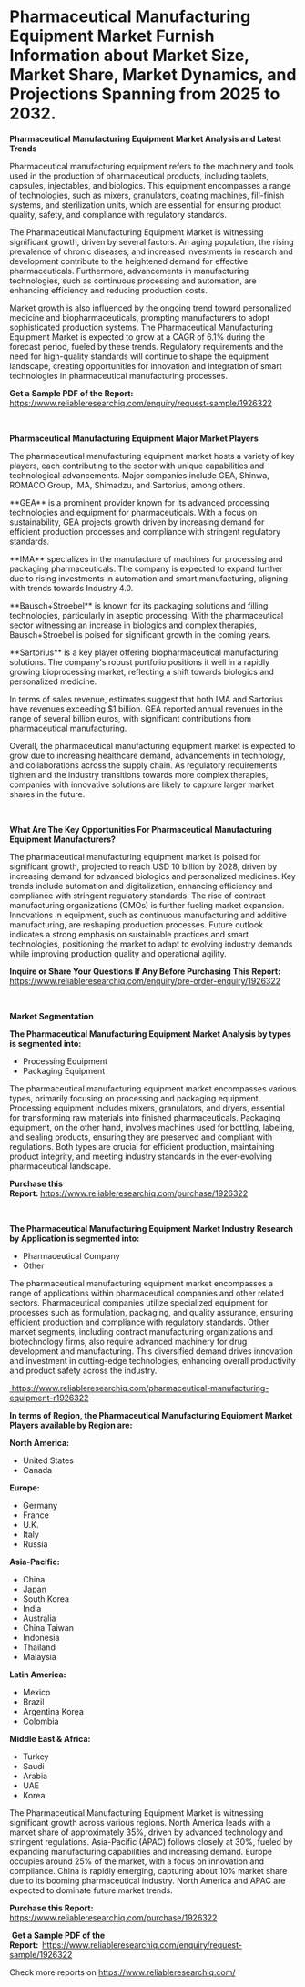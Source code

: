 <p><h1>Pharmaceutical Manufacturing Equipment Market Furnish Information about Market Size, Market Share, Market Dynamics, and Projections Spanning from 2025 to 2032.</h1></p><p><strong>Pharmaceutical Manufacturing Equipment Market Analysis and Latest Trends</strong></p>
<p><p>Pharmaceutical manufacturing equipment refers to the machinery and tools used in the production of pharmaceutical products, including tablets, capsules, injectables, and biologics. This equipment encompasses a range of technologies, such as mixers, granulators, coating machines, fill-finish systems, and sterilization units, which are essential for ensuring product quality, safety, and compliance with regulatory standards.</p><p>The Pharmaceutical Manufacturing Equipment Market is witnessing significant growth, driven by several factors. An aging population, the rising prevalence of chronic diseases, and increased investments in research and development contribute to the heightened demand for effective pharmaceuticals. Furthermore, advancements in manufacturing technologies, such as continuous processing and automation, are enhancing efficiency and reducing production costs.</p><p>Market growth is also influenced by the ongoing trend toward personalized medicine and biopharmaceuticals, prompting manufacturers to adopt sophisticated production systems. The Pharmaceutical Manufacturing Equipment Market is expected to grow at a CAGR of 6.1% during the forecast period, fueled by these trends. Regulatory requirements and the need for high-quality standards will continue to shape the equipment landscape, creating opportunities for innovation and integration of smart technologies in pharmaceutical manufacturing processes.</p></p>
<p><strong>Get a Sample PDF of the Report:&nbsp;</strong> <a href="https://www.reliableresearchiq.com/enquiry/request-sample/1926322?utm_campaign=1082&utm_medium=2&utm_source=Github&utm_content=ia&utm_term=15012025&utm_id=pharmaceutical-manufacturing-equipment">https://www.reliableresearchiq.com/enquiry/request-sample/1926322</a></p>
<p>&nbsp;</p>
<p><strong>Pharmaceutical Manufacturing Equipment Major Market Players</strong></p>
<p><p>The pharmaceutical manufacturing equipment market hosts a variety of key players, each contributing to the sector with unique capabilities and technological advancements. Major companies include GEA, Shinwa, ROMACO Group, IMA, Shimadzu, and Sartorius, among others.</p><p>**GEA** is a prominent provider known for its advanced processing technologies and equipment for pharmaceuticals. With a focus on sustainability, GEA projects growth driven by increasing demand for efficient production processes and compliance with stringent regulatory standards.</p><p>**IMA** specializes in the manufacture of machines for processing and packaging pharmaceuticals. The company is expected to expand further due to rising investments in automation and smart manufacturing, aligning with trends towards Industry 4.0.</p><p>**Bausch+Stroebel** is known for its packaging solutions and filling technologies, particularly in aseptic processing. With the pharmaceutical sector witnessing an increase in biologics and complex therapies, Bausch+Stroebel is poised for significant growth in the coming years.</p><p>**Sartorius** is a key player offering biopharmaceutical manufacturing solutions. The company's robust portfolio positions it well in a rapidly growing bioprocessing market, reflecting a shift towards biologics and personalized medicine.</p><p>In terms of sales revenue, estimates suggest that both IMA and Sartorius have revenues exceeding $1 billion. GEA reported annual revenues in the range of several billion euros, with significant contributions from pharmaceutical manufacturing.</p><p>Overall, the pharmaceutical manufacturing equipment market is expected to grow due to increasing healthcare demand, advancements in technology, and collaborations across the supply chain. As regulatory requirements tighten and the industry transitions towards more complex therapies, companies with innovative solutions are likely to capture larger market shares in the future.</p></p>
<p>&nbsp;</p>
<p><strong>What Are The Key Opportunities For Pharmaceutical Manufacturing Equipment Manufacturers?</strong></p>
<p><p>The pharmaceutical manufacturing equipment market is poised for significant growth, projected to reach USD 10 billion by 2028, driven by increasing demand for advanced biologics and personalized medicines. Key trends include automation and digitalization, enhancing efficiency and compliance with stringent regulatory standards. The rise of contract manufacturing organizations (CMOs) is further fueling market expansion. Innovations in equipment, such as continuous manufacturing and additive manufacturing, are reshaping production processes. Future outlook indicates a strong emphasis on sustainable practices and smart technologies, positioning the market to adapt to evolving industry demands while improving production quality and operational agility.</p></p>
<p><strong>Inquire or Share Your Questions If Any Before Purchasing This Report:</strong> <a href="https://www.reliableresearchiq.com/enquiry/pre-order-enquiry/1926322?utm_campaign=1082&utm_medium=2&utm_source=Github&utm_content=ia&utm_term=15012025&utm_id=pharmaceutical-manufacturing-equipment">https://www.reliableresearchiq.com/enquiry/pre-order-enquiry/1926322</a></p>
<p>&nbsp;</p>
<p><strong>Market Segmentation</strong></p>
<p><strong>The Pharmaceutical Manufacturing Equipment Market Analysis by types is segmented into:</strong></p>
<p><ul><li>Processing Equipment</li><li>Packaging Equipment</li></ul></p>
<p><p>The pharmaceutical manufacturing equipment market encompasses various types, primarily focusing on processing and packaging equipment. Processing equipment includes mixers, granulators, and dryers, essential for transforming raw materials into finished pharmaceuticals. Packaging equipment, on the other hand, involves machines used for bottling, labeling, and sealing products, ensuring they are preserved and compliant with regulations. Both types are crucial for efficient production, maintaining product integrity, and meeting industry standards in the ever-evolving pharmaceutical landscape.</p></p>
<p><strong>Purchase this Report:&nbsp;</strong><a href="https://www.reliableresearchiq.com/purchase/1926322?utm_campaign=1082&utm_medium=2&utm_source=Github&utm_content=ia&utm_term=15012025&utm_id=pharmaceutical-manufacturing-equipment">https://www.reliableresearchiq.com/purchase/1926322</a></p>
<p>&nbsp;</p>
<p><strong>The Pharmaceutical Manufacturing Equipment Market Industry Research by Application is segmented into:</strong></p>
<p><ul><li>Pharmaceutical Company</li><li>Other</li></ul></p>
<p><p>The pharmaceutical manufacturing equipment market encompasses a range of applications within pharmaceutical companies and other related sectors. Pharmaceutical companies utilize specialized equipment for processes such as formulation, packaging, and quality assurance, ensuring efficient production and compliance with regulatory standards. Other market segments, including contract manufacturing organizations and biotechnology firms, also require advanced machinery for drug development and manufacturing. This diversified demand drives innovation and investment in cutting-edge technologies, enhancing overall productivity and product safety across the industry.</p></p>
<p><a href="https://www.reliableresearchiq.com/pharmaceutical-manufacturing-equipment-r1926322?utm_campaign=1082&utm_medium=2&utm_source=Github&utm_content=ia&utm_term=15012025&utm_id=pharmaceutical-manufacturing-equipment">&nbsp;https://www.reliableresearchiq.com/pharmaceutical-manufacturing-equipment-r1926322</a></p>
<p><strong>In terms of Region, the Pharmaceutical Manufacturing Equipment Market Players available by Region are:</strong></p>
<p>
    <p> <strong> North America: </strong>
        <ul>
            <li>United States</li>
            <li>Canada</li>
        </ul>
        </p> 
    <p> <strong> Europe: </strong>
        <ul>
            <li>Germany</li>
            <li>France</li>
            <li>U.K.</li>
            <li>Italy</li>
            <li>Russia</li>
        </ul>
        </p> 
    <p> <strong> Asia-Pacific: </strong>
        <ul>
            <li>China</li>
            <li>Japan</li>
            <li>South Korea</li>
            <li>India</li>
            <li>Australia</li>
            <li>China Taiwan</li>
            <li>Indonesia</li>
            <li>Thailand</li>
            <li>Malaysia</li>
        </ul>
        </p> 
    <p> <strong> Latin America: </strong>
        <ul>
            <li>Mexico</li>
            <li>Brazil</li>
            <li>Argentina Korea</li>
            <li>Colombia</li>
        </ul>
        </p> 
    <p> <strong> Middle East & Africa: </strong>
        <ul>
            <li>Turkey</li>
            <li>Saudi</li>
            <li>Arabia</li>
            <li>UAE</li>
            <li>Korea</li>
        </ul>
    </p>
    </p>
<p><p>The Pharmaceutical Manufacturing Equipment Market is witnessing significant growth across various regions. North America leads with a market share of approximately 35%, driven by advanced technology and stringent regulations. Asia-Pacific (APAC) follows closely at 30%, fueled by expanding manufacturing capabilities and increasing demand. Europe occupies around 25% of the market, with a focus on innovation and compliance. China is rapidly emerging, capturing about 10% market share due to its booming pharmaceutical industry. North America and APAC are expected to dominate future market trends.</p></p>
<p><strong>Purchase this Report: </strong><a href="https://www.reliableresearchiq.com/purchase/1926322?utm_campaign=1082&utm_medium=2&utm_source=Github&utm_content=ia&utm_term=15012025&utm_id=pharmaceutical-manufacturing-equipment">https://www.reliableresearchiq.com/purchase/1926322</a></p>
<p>&nbsp;<strong>Get a Sample PDF of the Report:&nbsp;&nbsp;</strong><a href="https://www.reliableresearchiq.com/enquiry/request-sample/1926322?utm_campaign=1082&utm_medium=2&utm_source=Github&utm_content=ia&utm_term=15012025&utm_id=pharmaceutical-manufacturing-equipment">https://www.reliableresearchiq.com/enquiry/request-sample/1926322</a></p>
<p><strong></strong></p>
<p>Check more reports on <a href="https://www.reliableresearchiq.com/?utm_campaign=1082&utm_medium=2&utm_source=Github&utm_content=ia&utm_term=15012025&utm_id=pharmaceutical-manufacturing-equipment">https://www.reliableresearchiq.com/</a></p>